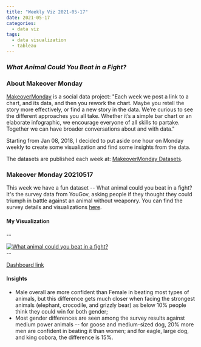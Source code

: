 ```yaml
---
title: "Weekly Viz 2021-05-17"
date: 2021-05-17
categories:
  - data viz
tags:
  - data visualization
  - tableau
---
```


### *What Animal Could You Beat in a Fight?*


### About Makeover Monday

[MakeoverMonday](http://www.makeovermonday.co.uk/) is a social data project:
"Each week we post a link to a chart, and its data, and then you rework the chart.
Maybe you retell the story more effectively, or find a new story in the data.
We’re curious to see the different approaches you all take. Whether it’s a simple bar chart or an elaborate infographic, we encourage everyone of all skills to partake.
Together we can have broader conversations about and with data."

Starting from Jan 08, 2018, I decided to put aside one hour on Monday weekly to create some visualization and find some insights from the data.

The datasets are published each week at: [MakeoverMonday Datasets](http://www.makeovermonday.co.uk/data/).

### Makeover Monday 20210517

This week we have a fun dataset -- What animal could you beat in a fight? It's the survey data from YouGov, asking people if they thought they could triumph in battle against an animal without weaponry. You can find the survey details and visualizations [here](https://today.yougov.com/topics/lifestyle/articles-reports/2021/05/13/lions-and-tigers-and-bears-what-animal-would-win-f).  

#### My Visualization


--  
<div class='tableauPlaceholder' id='viz1621305306632' style='position: relative'>
<noscript><a href='#'>
  <img alt='What animal could you beat in a fight? ' src='https:&#47;&#47;public.tableau.com&#47;static&#47;images&#47;Ma&#47;MakeOverMonday20210517WhatAnimalCouldYouBeatinaFight&#47;Whatanimalcouldyoubeatinafight&#47;1_rss.png' style='border: none' />
</a></noscript>
<object class='tableauViz'  style='display:none;'>
  <param name='host_url' value='https%3A%2F%2Fpublic.tableau.com%2F' />
  <param name='embed_code_version' value='3' />
  <param name='site_root' value='' />
  <param name='name' value='MakeOverMonday20210517WhatAnimalCouldYouBeatinaFight&#47;Whatanimalcouldyoubeatinafight' />
  <param name='tabs' value='no' />
  <param name='toolbar' value='yes' />
  <param name='static_image' value='https:&#47;&#47;public.tableau.com&#47;static&#47;images&#47;Ma&#47;MakeOverMonday20210517WhatAnimalCouldYouBeatinaFight&#47;Whatanimalcouldyoubeatinafight&#47;1.png' />
  <param name='animate_transition' value='yes' />
  <param name='display_static_image' value='yes' />
  <param name='display_spinner' value='yes' />
  <param name='display_overlay' value='yes' />
  <param name='display_count' value='yes' />
  <param name='language' value='en' />
  <param name='filter' value='publish=yes' />
</object></div>          
<script type='text/javascript'>              
  var divElement = document.getElementById('viz1621305306632');    
  var vizElement = divElement.getElementsByTagName('object')[0];             
  if ( divElement.offsetWidth > 800 ) { vizElement.style.width='800px';vizElement.style.height='627px';} else if ( divElement.offsetWidth > 500 ) { vizElement.style.width='800px';vizElement.style.height='627px';} else { vizElement.style.width='100%';vizElement.style.height='727px';}      
  var scriptElement = document.createElement('script');         
  scriptElement.src = 'https://public.tableau.com/javascripts/api/viz_v1.js';      
  vizElement.parentNode.insertBefore(scriptElement, vizElement);           
</script>
--  

[Dashboard link](https://public.tableau.com/views/MakeOverMonday20210517WhatAnimalCouldYouBeatinaFight/Whatanimalcouldyoubeatinafight?:language=en&:display_count=y&publish=yes&:origin=viz_share_link)

#### Insights
* Male overall are more confident than Female in beating most types of animals, but this difference gets much closer when facing the strongest animals (elephant, crocodile, and grizzly bear) as below 10% people think they could win for both gender;  
* Most gender differences are seen among the survey results against medium power animals -- for goose and medium-sized dog, 20% more men are confident in beating it than women; and for eagle, large dog, and king cobora, the difference is 15%.  

